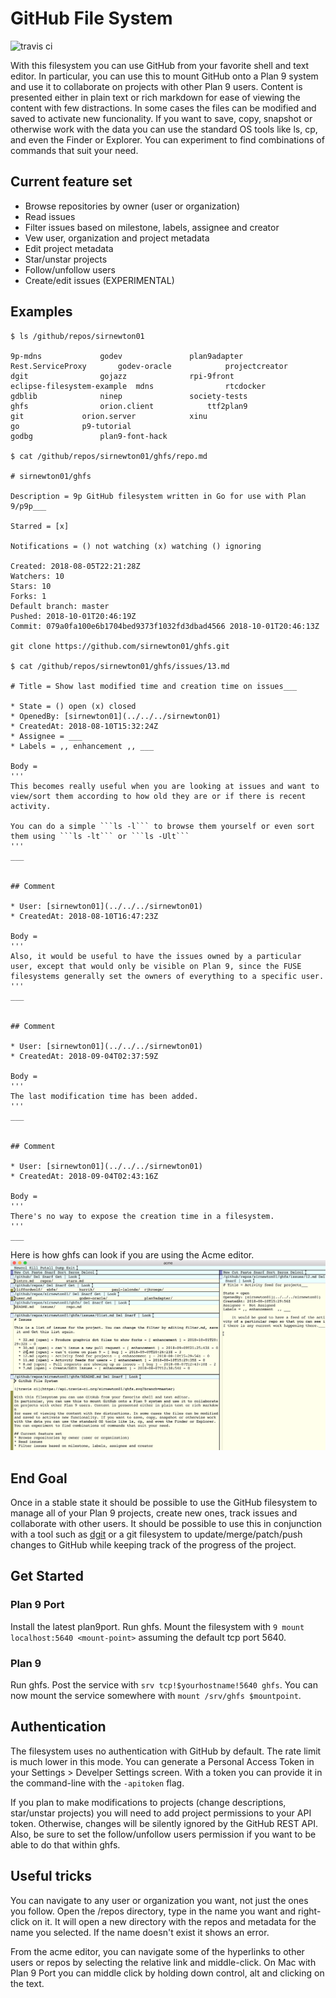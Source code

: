 # GitHub File System

![travis ci](https://api.travis-ci.org/sirnewton01/ghfs.svg?branch=master)

With this filesystem you can use GitHub from your favorite shell and text editor.
In particular, you can use this to mount GitHub onto a Plan 9 system and use it to collaborate
on projects with other Plan 9 users. Content is presented either in plain text or rich markdown
for ease of viewing the content with few distractions. In some cases the files can be modified
and saved to activate new funcionality. If you want to save, copy, snapshot or otherwise work
with the data you can use the standard OS tools like ls, cp, and even the Finder or Explorer.
You can experiment to find combinations of commands that suit your need.

## Current feature set
* Browse repositories by owner (user or organization)
* Read issues
* Filter issues based on milestone, labels, assignee and creator
* Vew user, organization and project metadata
* Edit project metadata
* Star/unstar projects
* Follow/unfollow users
* Create/edit issues (EXPERIMENTAL)

## Examples

```
$ ls /github/repos/sirnewton01

9p-mdns				godev				plan9adapter
Rest.ServiceProxy		godev-oracle			projectcreator
dgit				gojazz				rpi-9front
eclipse-filesystem-example	mdns				rtcdocker
gdblib				ninep				society-tests
ghfs				orion.client			ttf2plan9
git				orion.server			xinu
go				p9-tutorial
godbg				plan9-font-hack

$ cat /github/repos/sirnewton01/ghfs/repo.md

# sirnewton01/ghfs 

Description = 9p GitHub filesystem written in Go for use with Plan 9/p9p___

Starred = [x]

Notifications = () not watching (x) watching () ignoring

Created: 2018-08-05T22:21:28Z
Watchers: 10
Stars: 10
Forks: 1
Default branch: master
Pushed: 2018-10-01T20:46:19Z
Commit: 079a0fa100e6b1704bed9373f1032fd3dbad4566 2018-10-01T20:46:13Z

git clone https://github.com/sirnewton01/ghfs.git

$ cat /github/repos/sirnewton01/ghfs/issues/13.md

# Title = Show last modified time and creation time on issues___

* State = () open (x) closed
* OpenedBy: [sirnewton01](../../../sirnewton01)
* CreatedAt: 2018-08-10T15:32:24Z
* Assignee = ___
* Labels = ,, enhancement ,, ___

Body = 
'''
This becomes really useful when you are looking at issues and want to view/sort them according to how old they are or if there is recent activity.

You can do a simple ```ls -l``` to browse them yourself or even sort them using ```ls -lt``` or ```ls -Ult```
'''
___


## Comment

* User: [sirnewton01](../../../sirnewton01) 
* CreatedAt: 2018-08-10T16:47:23Z

Body = 
'''
Also, it would be useful to have the issues owned by a particular user, except that would only be visible on Plan 9, since the FUSE filesystems generally set the owners of everything to a specific user.
'''
___


## Comment

* User: [sirnewton01](../../../sirnewton01) 
* CreatedAt: 2018-09-04T02:37:59Z

Body = 
'''
The last modification time has been added.
'''
___


## Comment

* User: [sirnewton01](../../../sirnewton01) 
* CreatedAt: 2018-09-04T02:43:16Z

Body = 
'''
There's no way to expose the creation time in a filesystem.
'''
___

```

Here is how ghfs can look if you are using the Acme editor.
![acme-screenshot](docs/screenshot-acme.png)

## End Goal
Once in a stable state it should be possible to use the GitHub filesystem to manage all of
your Plan 9 projects, create new ones, track issues and collaborate with other users. It
should be possible to use this in conjunction with a tool such as [dgit](https://github.com/driusan/dgit)
or a git filesystem to update/merge/patch/push changes to GitHub while keeping track
of the progress of the project.

## Get Started

### Plan 9 Port
Install the latest plan9port. Run ghfs. Mount the filesystem with ```9 mount localhost:5640 <mount-point>```
assuming the default tcp port 5640.

### Plan 9

Run ghfs. Post the service with `srv tcp!$yourhostname!5640 ghfs`. You can now mount the service somewhere with `mount /srv/ghfs $mountpoint`. 

## Authentication
The filesystem uses no authentication with GitHub by default. The rate limit is much lower in this mode.
You can generate a Personal Access Token in your Settings > Develper Settings screen. With a token you
can provide it in the command-line with the ```-apitoken``` flag.

If you plan to make modifications to projects (change descriptions, star/unstar projects) you will need to add
project permissions to your API token. Otherwise, changes will be silently ignored by the GitHub REST API.
Also, be sure to set the follow/unfollow users permission if you want to be able to do that within ghfs.

## Useful tricks
You can navigate to any user or organization  you want, not just the ones you follow. Open the /repos
directory, type in the name you want and right-click on it. It will open a new directory with the repos
and metadata for the name you selected. If the name doesn't exist it shows an error.

From the acme editor, you can navigate some of the hyperlinks to other users or repos by selecting
the relative link and middle-click. On Mac with Plan 9 Port you can middle click by holding down
control, alt and clicking on the text.

